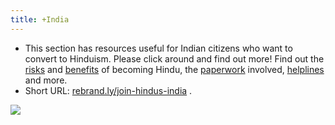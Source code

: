 ```yaml
---
title: +India
---
```


- This section has resources useful for Indian citizens who want to convert to Hinduism. Please click around and find out more! Find out the [risks](risks/) and [benefits](benefits/) of becoming Hindu, the [paperwork](paperwork/) involved, [helplines](../contact/) and more.
- Short URL: [rebrand.ly/join-hindus-india](https://rebrand.ly/join-hindus-india) .

![](../images/muslim_to_hindu_conversion_KE.jpg)